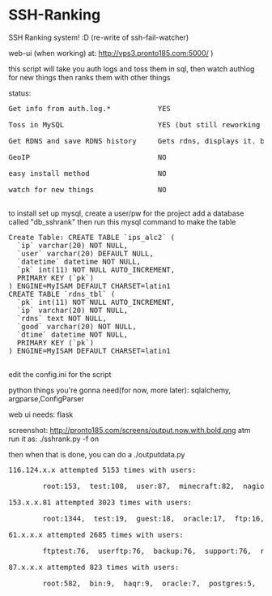 SSH-Ranking
===========

SSH Ranking system! :D (re-write of ssh-fail-watcher)


web-ui (when working) at: http://vps3.pronto185.com:5000/ )

this script will take you auth logs and toss them in sql, then watch authlog for new things
then ranks them with other things

status:
<pre>
Get info from auth.log.*           YES

Toss in MySQL                      YES (but still reworking now DB works)

Get RDNS and save RDNS history     Gets rdns, displays it. but not history

GeoIP                              NO

easy install method                NO

watch for new things               NO

</pre>


to install set up mysql, create a user/pw for the project
add a database called "db_sshrank"
then run this mysql command to make the table 


<pre>
Create Table: CREATE TABLE `ips_alc2` (
  `ip` varchar(20) NOT NULL,
  `user` varchar(20) DEFAULT NULL,
  `datetime` datetime NOT NULL,
  `pk` int(11) NOT NULL AUTO_INCREMENT,
  PRIMARY KEY (`pk`)
) ENGINE=MyISAM DEFAULT CHARSET=latin1
CREATE TABLE `rdns_tbl` (
  `pk` int(11) NOT NULL AUTO_INCREMENT,
  `ip` varchar(20) NOT NULL,
  `rdns` text NOT NULL,
  `good` varchar(20) NOT NULL,
  `dtime` datetime NOT NULL,
  PRIMARY KEY (`pk`)
) ENGINE=MyISAM DEFAULT CHARSET=latin1

</pre>
edit the config.ini for the script




python things you're gonna need(for now, more later):
sqlalchemy, argparse,ConfigParser

web ui needs: flask

screenshot: http://pronto185.com/screens/output.now.with.bold.png
atm run it as:
    ./sshrank.py -f on

then when that is done, you can do a ./outputdata.py

<pre>
116.124.x.x attempted 5153 times with users: 

        root:153,  test:108,  user:87,  minecraft:82,  nagios:81,  webadmin:81,  postgres:80,  tomcat:79,  testuser:79,  webmaster:79,   
        
153.x.x.81 attempted 3023 times with users: 

        root:1344,  test:19,  guest:18,  oracle:17,  ftp:16,  brian:14,  testing:14,  marty:14,  mailer:14,  webmaster:13,   

61.x.x.x attempted 2685 times with users: 

        ftptest:76,  userftp:76,  backup:76,  support:76,  redmine:76,  weblogic:76,  gateway:75,  testing:75,  apache:75,  zabbix:75,   

87.x.x.x attempted 823 times with users: 

        root:582,  bin:9,  haqr:9,  oracle:7,  postgres:5,  lswang:4,  nphone:4,  game1:3,  mysql:3,  ourpalm:3,   

        </pre>
